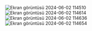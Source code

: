 ![Ekran görüntüsü 2024-06-02 114510](https://github.com/nurksbr/Hizli-ihtiyac-listesi/assets/147191768/44908dba-21eb-491c-9ca8-286fe7e8cb20)
![Ekran görüntüsü 2024-06-02 114614](https://github.com/nurksbr/Hizli-ihtiyac-listesi/assets/147191768/53db9eea-9671-44f8-8e9c-b29ebe011874)
![Ekran görüntüsü 2024-06-02 114636](https://github.com/nurksbr/Hizli-ihtiyac-listesi/assets/147191768/53f13ac9-c259-4dd3-8b89-509572a50575)
![Ekran görüntüsü 2024-06-02 114654](https://github.com/nurksbr/Hizli-ihtiyac-listesi/assets/147191768/8c6d85ab-3dc8-4c06-84f3-2c29647e57ef)
